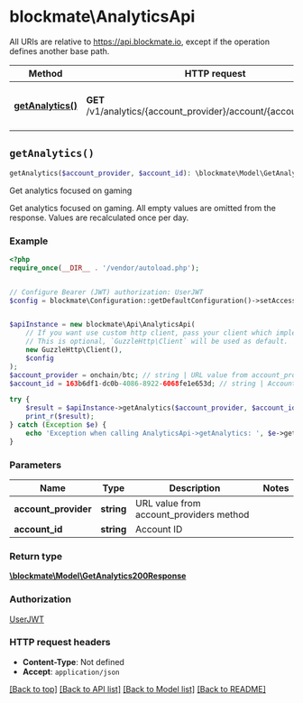 # blockmate\AnalyticsApi

All URIs are relative to https://api.blockmate.io, except if the operation defines another base path.

| Method | HTTP request | Description |
| ------------- | ------------- | ------------- |
| [**getAnalytics()**](AnalyticsApi.md#getAnalytics) | **GET** /v1/analytics/{account_provider}/account/{account_id}/stats | Get analytics focused on gaming |


## `getAnalytics()`

```php
getAnalytics($account_provider, $account_id): \blockmate\Model\GetAnalytics200Response
```

Get analytics focused on gaming

Get analytics focused on gaming. All empty values are omitted from the response. Values are recalculated once per day.

### Example

```php
<?php
require_once(__DIR__ . '/vendor/autoload.php');


// Configure Bearer (JWT) authorization: UserJWT
$config = blockmate\Configuration::getDefaultConfiguration()->setAccessToken('YOUR_ACCESS_TOKEN');


$apiInstance = new blockmate\Api\AnalyticsApi(
    // If you want use custom http client, pass your client which implements `GuzzleHttp\ClientInterface`.
    // This is optional, `GuzzleHttp\Client` will be used as default.
    new GuzzleHttp\Client(),
    $config
);
$account_provider = onchain/btc; // string | URL value from account_providers method
$account_id = 163b6df1-dc0b-4086-8922-6068fe1e653d; // string | Account ID

try {
    $result = $apiInstance->getAnalytics($account_provider, $account_id);
    print_r($result);
} catch (Exception $e) {
    echo 'Exception when calling AnalyticsApi->getAnalytics: ', $e->getMessage(), PHP_EOL;
}
```

### Parameters

| Name | Type | Description  | Notes |
| ------------- | ------------- | ------------- | ------------- |
| **account_provider** | **string**| URL value from account_providers method | |
| **account_id** | **string**| Account ID | |

### Return type

[**\blockmate\Model\GetAnalytics200Response**](../Model/GetAnalytics200Response.md)

### Authorization

[UserJWT](../../README.md#UserJWT)

### HTTP request headers

- **Content-Type**: Not defined
- **Accept**: `application/json`

[[Back to top]](#) [[Back to API list]](../../README.md#endpoints)
[[Back to Model list]](../../README.md#models)
[[Back to README]](../../README.md)
